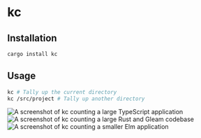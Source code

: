 # kc

## Installation

```sh
cargo install kc
```

## Usage

```sh
kc # Tally up the current directory
kc /src/project # Tally up another directory
```

![A screenshot of kc counting a large TypeScript application](.github/media/example1.webp)
![A screenshot of kc counting a large Rust and Gleam codebase](.github/media/example2.webp)
![A screenshot of kc counting a smaller Elm application](.github/media/example3.webp)
